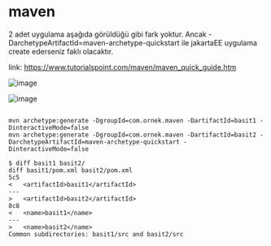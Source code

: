 # maven

2 adet uygulama aşağıda görüldüğü gibi fark yoktur. Ancak -DarchetypeArtifactId=maven-archetype-quickstart ile jakartaEE uygulama create ederseniz faklı olacaktır. 

link: https://www.tutorialspoint.com/maven/maven_quick_guide.htm


![image](https://user-images.githubusercontent.com/9527118/169993701-9819c379-c25f-45a5-aab7-c15a75fe2869.png)

![image](https://user-images.githubusercontent.com/9527118/169993325-945049d1-ea97-4e01-bf99-78c8a049e79d.png)


```

mvn archetype:generate -DgroupId=com.ornek.maven -DartifactId=basit1 -DinteractiveMode=false
mvn archetype:generate -DgroupId=com.ornek.maven -DartifactId=basit2 -DarchetypeArtifactId=maven-archetype-quickstart -DinteractiveMode=false

$ diff basit1 basit2/
diff basit1/pom.xml basit2/pom.xml
5c5
<   <artifactId>basit1</artifactId>
---
>   <artifactId>basit2</artifactId>
8c8
<   <name>basit1</name>
---
>   <name>basit2</name>
Common subdirectories: basit1/src and basit2/src

```


